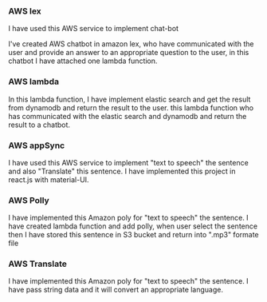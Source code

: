 ### AWS lex
I have used this AWS service to implement chat-bot

I've created AWS chatbot in amazon lex, who have communicated with the user and provide an answer to an appropriate question to the user, in this chatbot I have attached one lambda function.

### AWS lambda
In this lambda function, I have implement elastic search and get the result from dynamodb and return the result to the user. this lambda function who has communicated with the elastic search and dynamodb and return the result to a chatbot.

### AWS appSync
I have used this AWS service to implement "text to speech" the sentence and also "Translate" this sentence. I have implemented this project in react.js with material-UI.

### AWS Polly
I have implemented this Amazon poly for "text to speech" the sentence. I have created lambda function and add polly, when user select the sentence then I have stored this sentence in S3 bucket and return into ".mp3" formate file

### AWS Translate
I have implemented this Amazon poly for "text to speech" the sentence. I have pass string data and it will convert an appropriate language.